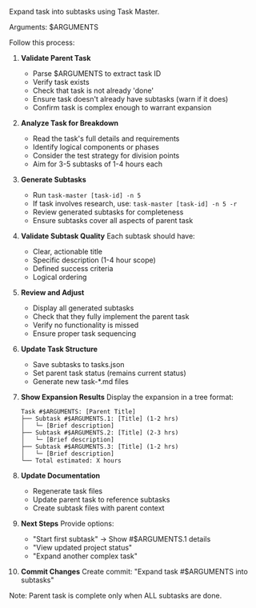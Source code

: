 Expand task into subtasks using Task Master.

Arguments: $ARGUMENTS

Follow this process:

1. **Validate Parent Task**
   - Parse $ARGUMENTS to extract task ID
   - Verify task exists
   - Check that task is not already 'done'
   - Ensure task doesn't already have subtasks (warn if it does)
   - Confirm task is complex enough to warrant expansion

2. **Analyze Task for Breakdown**
   - Read the task's full details and requirements
   - Identify logical components or phases
   - Consider the test strategy for division points
   - Aim for 3-5 subtasks of 1-4 hours each

3. **Generate Subtasks**
   - Run `task-master [task-id] -n 5`
   - If task involves research, use: `task-master [task-id] -n 5 -r`
   - Review generated subtasks for completeness
   - Ensure subtasks cover all aspects of parent task

4. **Validate Subtask Quality**
   Each subtask should have:
   - Clear, actionable title
   - Specific description (1-4 hour scope)
   - Defined success criteria
   - Logical ordering

5. **Review and Adjust**
   - Display all generated subtasks
   - Check that they fully implement the parent task
   - Verify no functionality is missed
   - Ensure proper task sequencing

6. **Update Task Structure**
   - Save subtasks to tasks.json
   - Set parent task status (remains current status)
   - Generate new task-*.md files

7. **Show Expansion Results**
   Display the expansion in a tree format:
   ```
   Task #$ARGUMENTS: [Parent Title]
   ├── Subtask #$ARGUMENTS.1: [Title] (1-2 hrs)
   │   └─ [Brief description]
   ├── Subtask #$ARGUMENTS.2: [Title] (2-3 hrs)
   │   └─ [Brief description]
   ├── Subtask #$ARGUMENTS.3: [Title] (1-2 hrs)
   │   └─ [Brief description]
   └── Total estimated: X hours
   ```

8. **Update Documentation**
   - Regenerate task files
   - Update parent task to reference subtasks
   - Create subtask files with parent context

9. **Next Steps**
   Provide options:
   - "Start first subtask" → Show #$ARGUMENTS.1 details
   - "View updated project status"
   - "Expand another complex task"

10. **Commit Changes**
    Create commit: "Expand task #$ARGUMENTS into subtasks"

Note: Parent task is complete only when ALL subtasks are done.